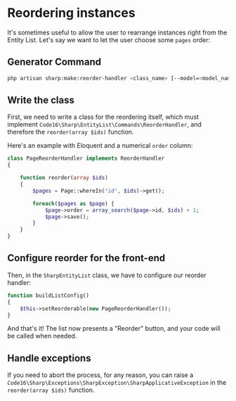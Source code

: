 # Reordering instances

It's sometimes useful to allow the user to rearrange instances right from the Entity List. Let's say we want to let the user choose some `pages` order:

## Generator Command

```bash
php artisan sharp:make:reorder-handler <class_name> [--model=<model_name>]
```

## Write the class

First, we need to write a class for the reordering itself, which must implement `Code16\Sharp\EntityList\Commands\ReorderHandler`, and therefore the `reorder(array $ids)` function.

Here's an example with Eloquent and a numerical `order` column:

```php
class PageReorderHandler implements ReorderHandler
{

    function reorder(array $ids)
    {
        $pages = Page::whereIn("id", $ids)->get();

        foreach($pages as $page) {
            $page->order = array_search($page->id, $ids) + 1;
            $page->save();
        }
    }
}
```

## Configure reorder for the front-end

Then, in the `SharpEntityList` class, we have to configure our reorder handler:

```php
function buildListConfig()
{
    $this->setReorderable(new PageReorderHandler());
}
```

And that's it! The list now presents a "Reorder" button, and your code will be called when needed.

## Handle exceptions

If you need to abort the process, for any reason, you can raise a `Code16\Sharp\Exceptions\SharpException\SharpApplicativeException` in the `reorder(array $ids)` function.
